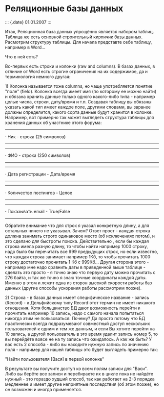 Реляционные базы данных
=======================

::: {.date}
01.01.2007
:::

Итак, Реляционная база данных упрощённо является набором таблиц. Таблица
же есть основной строительный кирпичик базы данных. Расмотрим структуру
таблицы. Для начала представте себе таблицу, например в Word\...

Что в ней есть?

Во-первых есть строки и колонки (raw and columns). В базах данных, в
отличие от Word есть строгие ограничения на их содержимое, да и
терминология немного другая:

1\) Колонка называется тоже columns, но чаще употребляется понятие
\"поле\" (field). Колонка всегда имеет имя (по которому ее можно найти)
и обязана хранить данные только одного какого-либо типа - например целые
числа, строки, дату/время и т.п. Создавая таблицу вы обязаны указать
какой тип имеет каждое поле, другими словами, вы заранее должны
определится, какого сорта данные будут хранится в колонке. Например, вот
примерно так может выглядеть структура таблицы для хранения данных об
участнике этого форума:

  --- ----------------------------
  ·   Ник - строка (25 символов)
  --- ----------------------------

  --- -----------------------------
  ·   ФИО - строка (250 символов)
  --- -----------------------------

  --- -------------------------------
  ·   Дата регистрации - Дата/время
  --- -------------------------------

  --- ------------------------------
  ·   Количество постингов - Целое
  --- ------------------------------

  --- -------------------------------
  ·   Показывать email - True/False
  --- -------------------------------

Обратите внимание что для строк я указал конкретную длину, а для
остальных ничего не указывал. Зачем? Ответ прост - каждая строка должна
занимать строго одинаковое место (об исключениях потом), и это сделано
для быстроты поиска. Действительно , если бы каждая строка имела разную
длину, то чтобы найти например 1000 строку, надо было бы перечитать все
999 предыдущих строк, но если известно, что каждая строка занимает
например 1Кб, то чтобы прочитать 1000 строку достаточно прочитать 1 Кб с
999Кб\... Другая сторона этого - например мне надо сравнить даты в
приведенной выше таблице - сделать это просто - я точно знаю что первую
дату можно прочитать с 276 байта, и так же точно я знаю точные
координаты каждой даты. Именно в этом и лежит одна из сторон высокой
скорости работы баз данных (другие способы ускорения работы рассмотрим
позже).

2\) Строка - в базах данных имеет специфическое название - запись
(Record) - к Дельфийскому типу Record этот термин не имеет никакого
отношения. Хотя большинство БД дают возможность перейти и прочитать
например 10 запись, надо с самого начала попытаться никогда этим не
пользоваться. Почему? Да просто потому что БД практически всегда
подразумевают совместный доступ нескольких пользователей к одним и тем
же данным, и если Вы хотите перейти на 10 запись, а другой пользователь
в это время удалит запись номер 5, то вы перейдёте вовсе не на ту запись
что ожидалось. А как же быть? У вас есть 2 способа - либо вы находите
нужную запись по значению поля - например для нашей таблицы это будет
выглядеть примерно так:

\"Найти пользователя \[Вася\] в первой колонке\"

В результате вы получите доступ ко всем полям записи для \"Васи\". Либо
вы берёте все записи и перебираете их в цикле пока не найдёте нужный -
это гораздо худший способ, так как работает на 2-3 порядка медленнее и
имеет другие неприятные последствия (об этом позже), но он возможен и
иногда применяется.
